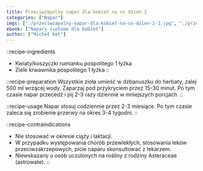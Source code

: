 ```yaml
---
title: Przeciwzapalny napar dla kobiet na co dzień 2
categories: ["Napar"]
imgs: ["./przeciwzapalny-napar-dla-kobiet-na-co-dzien-2-1.jpg", "./przeciwzapalny-napar-dla-kobiet-na-co-dzien-2-2.jpg"]
ebook: ["Napary ziołowe dla kobiet"]
author: ["Michał Kot"]
---
```


::recipe-ingredients
- Kwiaty/koszyczki rumianku pospolitego 1 łyżka
- Ziele krwawnika pospolitego 1 łyżka
::

::recipe-preparation
Wszystkie zioła umieść w dzbanuszku do herbaty, zalej 500 ml wrzącej wody. Zaparzaj pod przykryciem przez 15-30 minut. Po tym czasie napar przecedź i pij 2-3 razy dziennie w mniejszych porcjach.
::

::recipe-usage
Napar stosuj codziennie przez 2-3 miesiące. Po tym czasie zaleca się zrobienie przerwy na okres 3-4 tygodni.
::

::recipe-contraindications
- Nie stosować w okresie ciąży i laktacji.
- W przypadku występowania chorób przewlekłych, stosowania leków przeciwzakrzepowych, picie naparu skonsultować z lekarzem.
- Niewskazany u osób uczulonych na rośliny z rodziny Asteraceae (astrowate).
::